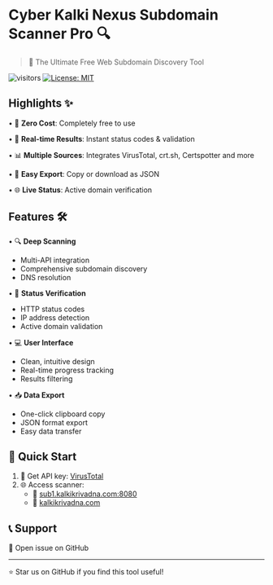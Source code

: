 # Cyber Kalki Nexus Subdomain Scanner Pro 🔍

> 🚀 The Ultimate Free Web Subdomain Discovery Tool

![visitors](https://visitor-badge.laobi.icu/badge?page_id=cyberkalki.subdomain-scanner)
[![License: MIT](https://img.shields.io/badge/License-MIT-yellow.svg)](https://opensource.org/licenses/MIT)

## Highlights ✨

• 🎯 **Zero Cost**: Completely free to use  

• 🔄 **Real-time Results**: Instant status codes & validation  

• 📊 **Multiple Sources**: Integrates VirusTotal, crt.sh, Certspotter and more

• 💾 **Easy Export**: Copy or download as JSON  

• 🌐 **Live Status**: Active domain verification  

## Features 🛠️

• 🔍 **Deep Scanning**
  - Multi-API integration
  - Comprehensive subdomain discovery
  - DNS resolution
  
• 📡 **Status Verification**
  - HTTP status codes
  - IP address detection
  - Active domain validation

• 💻 **User Interface**
  - Clean, intuitive design
  - Real-time progress tracking
  - Results filtering

• 📥 **Data Export**
  - One-click clipboard copy
  - JSON format export
  - Easy data transfer

## 🚀 Quick Start

1. 🔑 Get API key: [VirusTotal](https://www.virustotal.com/gui/my-apikey)
2. 🌐 Access scanner:
   - 🔗 [sub1.kalkikrivadna.com:8080](https://sub1.kalkikrivadna.com:8080)
   - 🔗 [kalkikrivadna.com](https://kalkikrivadna.com)


## 📞 Support

💬 Open issue on GitHub  


---
⭐ Star us on GitHub if you find this tool useful!
